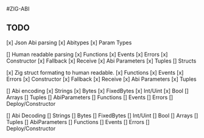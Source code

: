 #ZIG-ABI

## TODO

[x] Json Abi parsing
  [x] Abitypes
  [x] Param Types

[] Human readable parsing
  [x] Functions
  [x] Events
  [x] Errors
  [x] Constructor
  [x] Fallback
  [x] Receive
  [x] Abi Parameters
  [x] Tuples
  [] Structs

[x] Zig struct formating to human readable.
  [x] Functions
  [x] Events
  [x] Errors
  [x] Constructor
  [x] Fallback
  [x] Receive
  [x] Abi Parameters
  [x] Tuples

[] Abi encoding
  [x] Strings
  [x] Bytes
  [x] FixedBytes
  [x] Int/Uint
  [x] Bool
  [] Arrays
  [] Tuples
  [] AbiParameters
  [] Functions
  [] Events
  [] Errors
  [] Deploy/Constructor

[] Abi Decoding
  [] Strings
  [] Bytes
  [] FixedBytes
  [] Int/Uint
  [] Bool
  [] Arrays
  [] Tuples
  [] AbiParameters
  [] Functions
  [] Events
  [] Errors
  [] Deploy/Constructor

